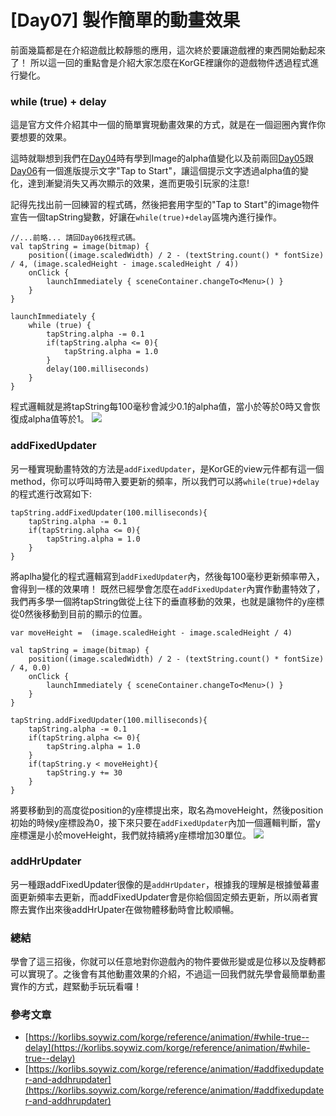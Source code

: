 # [Day07] 製作簡單的動畫效果
前面幾篇都是在介紹遊戲比較靜態的應用，這次終於要讓遊戲裡的東西開始動起來了！ 所以這一回的重點會是介紹大家怎麼在KorGE裡讓你的遊戲物件透過程式進行變化。

### while (true) + delay
這是官方文件介紹其中一個的簡單實現動畫效果的方式，就是在一個迴圈內實作你要想要的效果。

這時就聯想到我們在[Day04](https://yayachang.github.io/ithome2020/day04)時有學到Image的alpha值變化以及前兩回[Day05](https://yayachang.github.io/ithome2020/day05)跟[Day06](https://yayachang.github.io/ithome2020/day06)有一個進版提示文字"Tap to Start"，讓這個提示文字透過alpha值的變化，達到漸變消失又再次顯示的效果，進而更吸引玩家的注意!

記得先找出前一回練習的程式碼，然後把套用字型的"Tap to Start"的image物件宣告一個tapString變數，好讓在```while(true)+delay```區塊內進行操作。

```
//...前略... 請回Day06找程式碼。
val tapString = image(bitmap) {
    position((image.scaledWidth) / 2 - (textString.count() * fontSize) / 4, (image.scaledHeight - image.scaledHeight / 4))
    onClick {
        launchImmediately { sceneContainer.changeTo<Menu>() }
    }
}

launchImmediately {
    while (true) {
        tapString.alpha -= 0.1
        if(tapString.alpha <= 0){
            tapString.alpha = 1.0
        }
        delay(100.milliseconds)
    }
}
```
程式邏輯就是將tapString每100毫秒會減少0.1的alpha值，當小於等於0時又會恢復成alpha值等於1。
![](https://cdn-images-1.medium.com/max/640/1*FnfZ5GSmMbSM1aH8-0geHw.gif)

### addFixedUpdater
另一種實現動畫特效的方法是```addFixedUpdater```，是KorGE的view元件都有這一個method，你可以呼叫時帶入要更新的頻率，所以我們可以將```while(true)+delay```的程式進行改寫如下: 
```
tapString.addFixedUpdater(100.milliseconds){
    tapString.alpha -= 0.1
    if(tapString.alpha <= 0){
        tapString.alpha = 1.0
    }
}
```
將aplha變化的程式邏輯寫到```addFixedUpdater```內，然後每100毫秒更新頻率帶入，會得到一樣的效果唷！
既然已經學會怎麼在```addFixedUpdater```內實作動畫特效了，我們再多學一個將tapString做從上往下的垂直移動的效果，也就是讓物件的y座標從0然後移動到目前的顯示的位置。
```
var moveHeight =  (image.scaledHeight - image.scaledHeight / 4)

val tapString = image(bitmap) {
    position((image.scaledWidth) / 2 - (textString.count() * fontSize) / 4, 0.0)
    onClick {
        launchImmediately { sceneContainer.changeTo<Menu>() }
    }
}

tapString.addFixedUpdater(100.milliseconds){
    tapString.alpha -= 0.1
    if(tapString.alpha <= 0){
        tapString.alpha = 1.0
    }
    if(tapString.y < moveHeight){
        tapString.y += 30
    }
}
```
將要移動到的高度從position的y座標提出來，取名為moveHeight，然後position初始的時候y座標設為0，接下來只要在```addFixedUpdater```內加一個邏輯判斷，當y座標還是小於moveHeight，我們就持續將y座標增加30單位。
![](https://cdn-images-1.medium.com/max/640/1*3FCiZ8qAW2hdSKB2GapI9g.gif)

### addHrUpdater
另一種跟addFixedUpdater很像的是```addHrUpdater```，根據我的理解是根據螢幕畫面更新頻率去更新，而addFixedUpdater會是你給個固定頻去更新，所以兩者實際去實作出來後addHrUpater在做物體移動時會比較順暢。

### 總結
學會了這三招後，你就可以任意地對你遊戲內的物件要做形變或是位移以及旋轉都可以實現了。之後會有其他動畫效果的介紹，不過這一回我們就先學會最簡單動畫實作的方式，趕緊動手玩玩看囉！

### 參考文章
* [https://korlibs.soywiz.com/korge/reference/animation/#while-true--delay](https://korlibs.soywiz.com/korge/reference/animation/#while-true--delay)
* [https://korlibs.soywiz.com/korge/reference/animation/#addfixedupdater-and-addhrupdater](https://korlibs.soywiz.com/korge/reference/animation/#addfixedupdater-and-addhrupdater)

